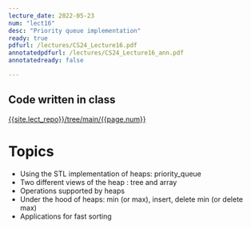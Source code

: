 ```yaml
---
lecture_date: 2022-05-23
num: "lect16"
desc: "Priority queue implementation"
ready: true
pdfurl: /lectures/CS24_Lecture16.pdf
annotatedpdfurl: /lectures/CS24_Lecture16_ann.pdf
annotatedready: false

---
```



## Code written in class
[{{site.lect_repo}}/tree/main/{{page.num}}]({{site.lect_repo}}/tree/main/{{page.num}})


# Topics
* Using the STL implementation of heaps: priority_queue
* Two different views of the heap : tree and array 
* Operations supported by heaps
* Under the hood of heaps: min (or max), insert, delete min (or delete max)
* Applications for fast sorting